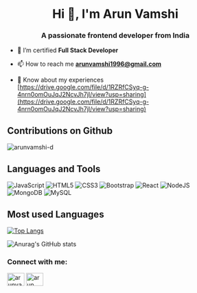 <h1 align="center">Hi 👋, I'm Arun Vamshi</h1>
<h3 align="center">A passionate frontend developer from India</h3>

- 🌱 I’m certified **Full Stack Developer**

- 📫 How to reach me **arunvamshi1996@gmail.com**

- 📄 Know about my experiences [https://drive.google.com/file/d/1RZRfCSyq-g-4nrn0omOuJqJ2NcvJh7jI/view?usp=sharing](https://drive.google.com/file/d/1RZRfCSyq-g-4nrn0omOuJqJ2NcvJh7jI/view?usp=sharing)


## Contributions on Github

<p><img align="center" src="https://github-readme-streak-stats.herokuapp.com/?user=arunvamshi-d&" alt="arunvamshi-d" /></p>



## Languages and Tools
![JavaScript](https://img.shields.io/badge/javascript-%23323330.svg?style=for-the-badge&logo=javascript&logoColor=%23F7DF1E)
![HTML5](https://img.shields.io/badge/html5-%23E34F26.svg?style=for-the-badge&logo=html5&logoColor=white)
![CSS3](https://img.shields.io/badge/css3-%231572B6.svg?style=for-the-badge&logo=css3&logoColor=white)
![Bootstrap](https://img.shields.io/badge/bootstrap-%23563D7C.svg?style=for-the-badge&logo=bootstrap&logoColor=white)
![React](https://img.shields.io/badge/react-%2320232a.svg?style=for-the-badge&logo=react&logoColor=%2361DAFB)
![NodeJS](https://img.shields.io/badge/node.js-6DA55F?style=for-the-badge&logo=node.js&logoColor=white)
![MongoDB](https://img.shields.io/badge/MongoDB-%234ea94b.svg?style=for-the-badge&logo=mongodb&logoColor=white)
![MySQL](https://img.shields.io/badge/mysql-%2300f.svg?style=for-the-badge&logo=mysql&logoColor=white)

## Most used Languages

[![Top Langs](https://github-readme-stats.vercel.app/api/top-langs/?username=arunvamshi-d&layout=compact)](https://github.com/anuraghazra/github-readme-stats)

![Anurag's GitHub stats](https://github-readme-stats.vercel.app/api?username=arunvamshi-d&show_icons=true&theme=dracula)

<h3 align="left">Connect with me:</h3>
<p align="left">
</p>
<a href="https://codepen.io/arunvamshi-d" target="blank"><img align="center" src="https://raw.githubusercontent.com/rahuldkjain/github-profile-readme-generator/master/src/images/icons/Social/codepen.svg" alt="arunvamshi-d" height="30" width="40" /></a>
<a href="https://linkedin.com/in/arun vamshi duptala" target="blank"><img align="center" src="https://raw.githubusercontent.com/rahuldkjain/github-profile-readme-generator/master/src/images/icons/Social/linked-in-alt.svg" alt="arun vamshi duptala" height="30" width="40" /></a>
</p>
